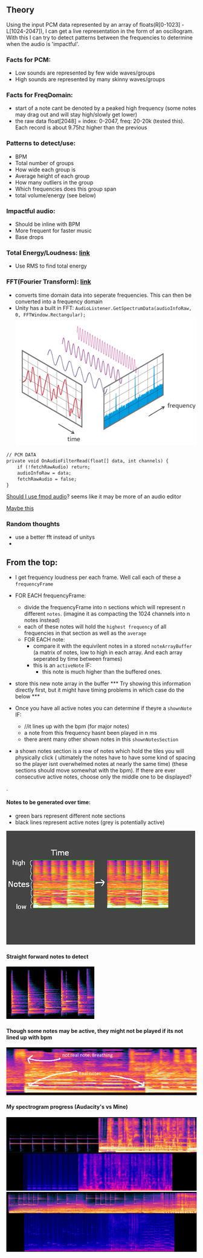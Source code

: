 ## Theory

Using the input PCM data represented by an array of floats(R[0-1023] - L[1024-2047]), I can get a live representation in the form of an oscillogram.
With this I can try to detect patterns between the frequencies to determine when the audio is 'impactful'.


### Facts for PCM:
* Low sounds are represented by few wide waves/groups
* High sounds are represented by many skinny waves/groups

### Facts for FreqDomain:
* start of a note cant be denoted by a peaked high frequency (some notes may drag out and will stay high/slowly get lower)
* the raw data float[2048] = index: 0-2047, freq: 20-20k (tested this). Each record is about 9.75hz higher than the previous

### Patterns to detect/use:
* BPM
* Total number of groups
* How wide each group is
* Average height of each group
* How many outliers in the group
* Which frequencies does this group span
* total volume/energy (see below)

### Impactful audio:
* Should be inline with BPM
* More frequent for faster music
* Base drops

### Total Energy/Loudness: [link](https://dsp.stackexchange.com/questions/2951/loudness-of-pcm-stream/2953#2953)
* Use RMS to find total energy


### FFT(Fourier Transform): [link](https://www.codeproject.com/KB/audio-video/SoundViewer.aspx)
* converts time domain data into seperate frequencies. This can then be converted into a frequency domain
* Unity has a built in FFT: `AudioListener.GetSpectrumData(audioInfoRaw, 0, FFTWindow.Rectangular);`
![fft](Images/Testing/fft.png)

```
// PCM DATA
private void OnAudioFilterRead(float[] data, int channels) {
    if (!fetchRawAudio) return;
    audioInfoRaw = data;
    fetchRawAudio = false;
}
```


[Should I use fmod audio](https://www.fmod.com/docs/2.01/unity/user-guide.html)? seems like it may be more of an audio editor

[Maybe this](https://discussions.unity.com/t/how-to-do-a-fft-in-unity/139527/3)

### Random thoughts
 * use a better fft instead of unitys
 * 

## From the top:

 * I get frequency loudness per each frame. Well call each of these a `frequencyFrame`
 * FOR EACH frequencyFrame:
    * divide the frequencyFrame into n sections which will represent n different `notes`.         (imagine it as compacting the 1024 channels into n notes instead)
    * each of these notes will hold the `highest frequency` of all frequencies in that section as well as the `average`
    * FOR EACH note:
        * compare it with the equivilent notes in a stored `noteArrayBuffer` (a matrix of notes, low to high in each array. And each array seperated by time between frames)
        * this is an `activeNote` IF:
            * this note is much higher than the buffered ones.
 * store this new note array in the buffer
 *** Try showing this information directly first, but it might have timing problems in which case do the below ***

 * Once you have all active notes you can determine if theyre a `shownNote` IF:
    * //it lines up with the bpm (for major notes)
    * a note from this frequency hasnt been played in n ms
    * there arent many other shown notes in this `shownNotesSection`
 * a shown notes section is a row of notes which hold the tiles you will physically click ( ultimately the notes have to have some kind of spacing so the player isnt overwhelmed notes at nearly the same time) (these sections should move somewhat with the bpm). If there are ever consecutive active notes, choose only the middle one to be displayed?

.

#### Notes to be generated over time:
 * green bars represent different note sections
 * black lines represent active notes (grey is potentially active)

![example of notes](./Images/Theory/noteExample.png)

#### Straight forward notes to detect
 ![good notes](./Images/Theory/specNotes.png)

#### Though some notes may be active, they might not be played if its not lined up with bpm
 ![Bad notes](./Images/Theory/specNotes2.png)



#### My spectrogram progress (Audacity's vs Mine)
 ![Bad notes](./Images/Theory/customSpectrograph.png)
 ![Bad notes](./Images/Theory/customSpectrograph2.png)